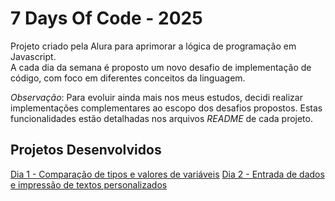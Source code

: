 # 7 Days Of Code - 2025

Projeto criado pela Alura para aprimorar a lógica de programação em Javascript.<br>
A cada dia da semana é proposto um novo desafio de implementação de código, com foco em diferentes conceitos da linguagem.

*Observação*:  Para evoluir ainda mais nos meus estudos, decidi realizar implementações complementares ao escopo dos desafios propostos. Estas funcionalidades estão detalhadas nos arquivos *README* de cada projeto.

## Projetos Desenvolvidos

[Dia 1 - Comparação de tipos e valores de variáveis](https://github.com/emanuelgteo/7-days-of-code-2025/tree/main/dia-1)
[Dia 2 - Entrada de dados e impressão de textos personalizados](https://github.com/emanuelgteo/7-days-of-code-2025/tree/main/dia-2)

